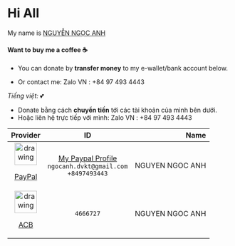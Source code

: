 # Hi All

My name is [NGUYỄN NGỌC ANH](https://github.com/mrranh)

#### Want to buy me a coffee ☕

- You can donate by **transfer money** to my e-wallet/bank account below.

- Or contact me: Zalo VN : +84 97 493 4443

*Tiếng việt:* 💕

- Donate bằng cách **chuyển tiền** tới các tài khoản của mình bên dưới.
- Hoặc liên hệ trực tiếp với mình: Zalo VN : +84 97 493 4443

| Provider | ID | Name 
|:-----:|:------------:|---:|
| <a style="display:block" href="https://www.paypal.com/"><img src="https://icon2.cleanpng.com/20180406/cpw/kisspng-paypal-computer-icons-logo-paypal-5ac737e8df0e72.9482777915230054169137.jpg" alt="drawing" width="50"/> <p>PayPal</p></a> | [My Paypal Profile](https://paypal.com/paypalme/angoc) <br/>`ngocanh.dvkt@gmail.com`<br/>`+8497493443` | NGUYEN NGOC ANH | <details><summary>Click to open</summary><img src="./assets/qrcode/paypal.png" width="300" /><br/>[View my Paypal profile](https://paypal.com/paypalme/angoc)</details> |
| <a href="https://acb.com.vn"><img src="https://acb.com.vn/_next/image?url=%2Fimages%2Flogo.svg&w=256&q=70" alt="drawing" width="50"/><p>ACB</p></a> | `4666727` | NGUYEN NGOC ANH
